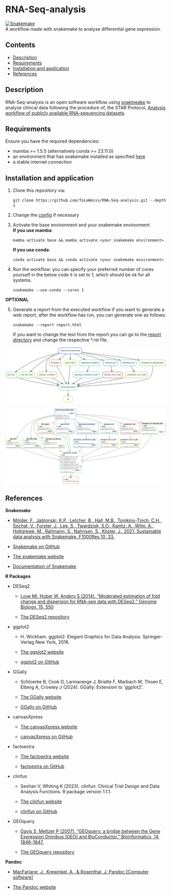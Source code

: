 # RNA-Seq-analysis
[![Snakemake](https://img.shields.io/badge/snakemake-≥8.5.3-brightgreen.svg?style=flat)](https://snakemake.readthedocs.io)
<br/>
A workflow made with snakemake to analyse differential gene expression.

## Contents

- [Description](https://github.com/ToLeWeiss/RNA-Seq-analysis/tree/master?tab=readme-ov-file#description)
- [Requirements](https://github.com/ToLeWeiss/RNA-Seq-analysis/tree/master?tab=readme-ov-file#requirements)
- [Installation and application](https://github.com/ToLeWeiss/RNA-Seq-analysis/tree/master?tab=readme-ov-file#Installation-and-application)
- [References](https://github.com/ToLeWeiss/RNA-Seq-analysis/tree/master?tab=readme-ov-file#references)

## Description
RNA-Seq-analysis is an open software workflow using [snakmeake](https://snakemake.github.io/) to
analyze clinical data following the procedure of, the STAR Protocol, [Analysis workflow of publicly
available RNA-sequencing datasets](https://doi.org/10.1016/j.xpro.2021.100478).

## Requirements

Ensure you have the required dependencies:
- mamba >= 1.5.5 (alternatively conda >= 23.11.0)
- an environment that has snakemake installed as specified [here](https://snakemake.readthedocs.io/en/stable/getting_started/installation.html)
- a stable internet connection

## Installation and application

1. Clone this repository via:
    ```terminal
    git clone https://github.com/ToLeWeiss/RNA-Seq-analysis.git --depth 1
    ```

2. Change the [config](https://github.com/ToLeWeiss/RNA-Seq-analysis/tree/master/config/config.yaml) 
   if necessary

3. Activate the base environment and your snakemake environment
    <br/>
    **If you use mamba**:
    ```terminal
    mamba activate base && mamba activate <your snakemake environment>
    ```

    **If you use conda**:
    ```terminal
    conda activate base && conda activate <your snakemake environment>
    ```

4. Run the workflow:
    you can specify your preferred number of cores yourself in the below code it is set to 1,
    which should be ok for all systems.
    ```terminal
    snakemake --use-conda --cores 1
    ```

**OPTIONAL**

5. Generate a report from the executed workflow
    if you want to generate a web report, after the workflow has run, you can generate one as follows:
    ```terminal
    snakemake --report report.html
    ```
    If you want to change the text from the report you can go to the [report directory](https://github.com/ToLeWeiss/RNA-Seq-analysis/tree/master/workflow/report)
    and change the respective *.rst file.

![Image of the DAG(Directed Acyclic Graph)](https://github.com/ToLeWeiss/RNA-Seq-analysis/blob/master/dag.svg)

![Image of the respective rules with input and output files](https://github.com/ToLeWeiss/RNA-Seq-analysis/blob/master/filegraph.svg)


## References

**Snakemake**

- [Mölder, F., Jablonski, K.P., Letcher, B., Hall, M.B., Tomkins-Tinch, C.H., Sochat, V., Forster, J., Lee, S., 
  Twardziok, S.O., Kanitz, A., Wilm, A., Holtgrewe, M., Rahmann, S., Nahnsen, S., Köster, J., 
  2021. Sustainable data analysis with Snakemake. F1000Res 10, 33.](https://doi.org/10.12688/f1000research.29032.1)

- [Snakemake on GitHub](https://github.com/snakemake/snakemake)

- [The snakemake website](https://snakemake.github.io/)

- [Documentation of Snakemake](https://snakemake.readthedocs.io/en/stable/index.html)

**R Packages**

- DESeq2
    - [Love MI, Huber W, Anders S (2014). “Moderated estimation of fold change and dispersion for RNA-seq data with DESeq2.” 
      Genome Biology, 15, 550](https://doi.org/10.1186/s13059-014-0550-8)

    - [The DESeq2 repository](https://code.bioconductor.org/browse/DESeq2/RELEASE_3_18/)

- ggplot2
    - H. Wickham. ggplot2: Elegant Graphics for Data Analysis. Springer-Verlag New York, 2016.

    - [The ggplot2 website](https://ggplot2.tidyverse.org/index.html)

    - [ggplot2 on GitHub](https://github.com/tidyverse/ggplot2/)

- GGally
    - Schloerke B, Cook D, Larmarange J, Briatte F, Marbach M, Thoen E, Elberg A, Crowley J (2024). GGally: Extension to 'ggplot2'.

    - [The GGally website](https://ggobi.github.io/ggally/)

    - [GGally on GitHub](https://github.com/tidyverse/ggplot2/)

- canvasXpress
    - [The canvasXpress website](https://www.canvasxpress.org/)

    - [canvasXpress on GitHub](https://github.com/neuhausi/canvasXpress)

- factoextra 
    - [The factoextra website](https://rpkgs.datanovia.com/factoextra/index.html)

    - [factoextra on GitHub](https://github.com/kassambara/factoextra/)

- clinfun
    - Seshan V, Whiting K (2023). clinfun: Clinical Trial Design and Data Analysis Functions. R package version 1.1.1.

    - [The clinfun website](https://veseshan.github.io/clinfun/index.html)

    - [clinfun on GitHub](https://github.com/veseshan/clinfun)


- GEOquery
    - [Davis S, Meltzer P (2007). “GEOquery: a bridge between the Gene Expression Omnibus (GEO) and BioConductor.” Bioinformatics, 14, 1846–1847.](https://doi.org/doi:10.18129/B9.bioc.GEOquery)

    - [The GEOquery repository](https://code.bioconductor.org/browse/GEOquery/RELEASE_3_18/)

**Pandoc**
- [MacFarlane, J., Krewinkel, A., & Rosenthal, J. Pandoc [Computer software]](https://github.com/jgm/pandoc)

- [The Pandoc website](https://pandoc.org/index.html)

